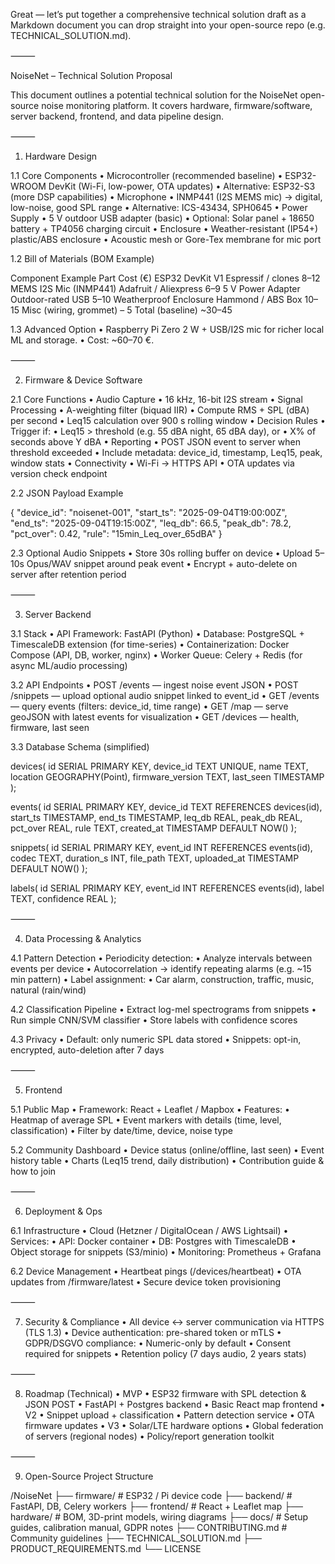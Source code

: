Great — let’s put together a comprehensive technical solution draft as a Markdown document you can drop straight into your open-source repo (e.g. TECHNICAL_SOLUTION.md).

⸻

NoiseNet – Technical Solution Proposal

This document outlines a potential technical solution for the NoiseNet open-source noise monitoring platform. It covers hardware, firmware/software, server backend, frontend, and data pipeline design.

⸻

1. Hardware Design

1.1 Core Components
	•	Microcontroller (recommended baseline)
	•	ESP32-WROOM DevKit (Wi-Fi, low-power, OTA updates)
	•	Alternative: ESP32-S3 (more DSP capabilities)
	•	Microphone
	•	INMP441 (I2S MEMS mic) → digital, low-noise, good SPL range
	•	Alternative: ICS-43434, SPH0645
	•	Power Supply
	•	5 V outdoor USB adapter (basic)
	•	Optional: Solar panel + 18650 battery + TP4056 charging circuit
	•	Enclosure
	•	Weather-resistant (IP54+) plastic/ABS enclosure
	•	Acoustic mesh or Gore-Tex membrane for mic port

1.2 Bill of Materials (BOM Example)

Component	Example Part	Cost (€)
ESP32 DevKit V1	Espressif / clones	8–12
MEMS I2S Mic (INMP441)	Adafruit / Aliexpress	6–9
5 V Power Adapter	Outdoor-rated USB	5–10
Weatherproof Enclosure	Hammond / ABS Box	10–15
Misc (wiring, grommet)	–	5
Total (baseline)		~30–45

1.3 Advanced Option
	•	Raspberry Pi Zero 2 W + USB/I2S mic for richer local ML and storage.
	•	Cost: ~60–70 €.

⸻

2. Firmware & Device Software

2.1 Core Functions
	•	Audio Capture
	•	16 kHz, 16-bit I2S stream
	•	Signal Processing
	•	A-weighting filter (biquad IIR)
	•	Compute RMS + SPL (dBA) per second
	•	Leq15 calculation over 900 s rolling window
	•	Decision Rules
	•	Trigger if:
	•	Leq15 > threshold (e.g. 55 dBA night, 65 dBA day), or
	•	X% of seconds above Y dBA
	•	Reporting
	•	POST JSON event to server when threshold exceeded
	•	Include metadata: device_id, timestamp, Leq15, peak, window stats
	•	Connectivity
	•	Wi-Fi → HTTPS API
	•	OTA updates via version check endpoint

2.2 JSON Payload Example

{
  "device_id": "noisenet-001",
  "start_ts": "2025-09-04T19:00:00Z",
  "end_ts": "2025-09-04T19:15:00Z",
  "leq_db": 66.5,
  "peak_db": 78.2,
  "pct_over": 0.42,
  "rule": "15min_Leq_over_65dBA"
}

2.3 Optional Audio Snippets
	•	Store 30s rolling buffer on device
	•	Upload 5–10s Opus/WAV snippet around peak event
	•	Encrypt + auto-delete on server after retention period

⸻

3. Server Backend

3.1 Stack
	•	API Framework: FastAPI (Python)
	•	Database: PostgreSQL + TimescaleDB extension (for time-series)
	•	Containerization: Docker Compose (API, DB, worker, nginx)
	•	Worker Queue: Celery + Redis (for async ML/audio processing)

3.2 API Endpoints
	•	POST /events — ingest noise event JSON
	•	POST /snippets — upload optional audio snippet linked to event_id
	•	GET /events — query events (filters: device_id, time range)
	•	GET /map — serve geoJSON with latest events for visualization
	•	GET /devices — health, firmware, last seen

3.3 Database Schema (simplified)

devices(
  id SERIAL PRIMARY KEY,
  device_id TEXT UNIQUE,
  name TEXT,
  location GEOGRAPHY(Point),
  firmware_version TEXT,
  last_seen TIMESTAMP
);

events(
  id SERIAL PRIMARY KEY,
  device_id TEXT REFERENCES devices(id),
  start_ts TIMESTAMP,
  end_ts TIMESTAMP,
  leq_db REAL,
  peak_db REAL,
  pct_over REAL,
  rule TEXT,
  created_at TIMESTAMP DEFAULT NOW()
);

snippets(
  id SERIAL PRIMARY KEY,
  event_id INT REFERENCES events(id),
  codec TEXT,
  duration_s INT,
  file_path TEXT,
  uploaded_at TIMESTAMP DEFAULT NOW()
);

labels(
  id SERIAL PRIMARY KEY,
  event_id INT REFERENCES events(id),
  label TEXT,
  confidence REAL
);


⸻

4. Data Processing & Analytics

4.1 Pattern Detection
	•	Periodicity detection:
	•	Analyze intervals between events per device
	•	Autocorrelation → identify repeating alarms (e.g. ~15 min pattern)
	•	Label assignment:
	•	Car alarm, construction, traffic, music, natural (rain/wind)

4.2 Classification Pipeline
	•	Extract log-mel spectrograms from snippets
	•	Run simple CNN/SVM classifier
	•	Store labels with confidence scores

4.3 Privacy
	•	Default: only numeric SPL data stored
	•	Snippets: opt-in, encrypted, auto-deletion after 7 days

⸻

5. Frontend

5.1 Public Map
	•	Framework: React + Leaflet / Mapbox
	•	Features:
	•	Heatmap of average SPL
	•	Event markers with details (time, level, classification)
	•	Filter by date/time, device, noise type

5.2 Community Dashboard
	•	Device status (online/offline, last seen)
	•	Event history table
	•	Charts (Leq15 trend, daily distribution)
	•	Contribution guide & how to join

⸻

6. Deployment & Ops

6.1 Infrastructure
	•	Cloud (Hetzner / DigitalOcean / AWS Lightsail)
	•	Services:
	•	API: Docker container
	•	DB: Postgres with TimescaleDB
	•	Object storage for snippets (S3/minio)
	•	Monitoring: Prometheus + Grafana

6.2 Device Management
	•	Heartbeat pings (/devices/heartbeat)
	•	OTA updates from /firmware/latest
	•	Secure device token provisioning

⸻

7. Security & Compliance
	•	All device ↔ server communication via HTTPS (TLS 1.3)
	•	Device authentication: pre-shared token or mTLS
	•	GDPR/DSGVO compliance:
	•	Numeric-only by default
	•	Consent required for snippets
	•	Retention policy (7 days audio, 2 years stats)

⸻

8. Roadmap (Technical)
	•	MVP
	•	ESP32 firmware with SPL detection & JSON POST
	•	FastAPI + Postgres backend
	•	Basic React map frontend
	•	V2
	•	Snippet upload + classification
	•	Pattern detection service
	•	OTA firmware updates
	•	V3
	•	Solar/LTE hardware options
	•	Global federation of servers (regional nodes)
	•	Policy/report generation toolkit

⸻

9. Open-Source Project Structure

/NoiseNet
 ├── firmware/         # ESP32 / Pi device code
 ├── backend/          # FastAPI, DB, Celery workers
 ├── frontend/         # React + Leaflet map
 ├── hardware/         # BOM, 3D-print models, wiring diagrams
 ├── docs/             # Setup guides, calibration manual, GDPR notes
 ├── CONTRIBUTING.md   # Community guidelines
 ├── TECHNICAL_SOLUTION.md
 ├── PRODUCT_REQUIREMENTS.md
 └── LICENSE

